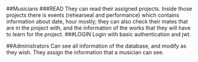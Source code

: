##Musicians
###READ
They can read their assigned projects. Inside those projects there is events (rehearseal and performance) which contains information about date, hour mostly; they can also check their mates
that are in the project with, and the information of the works that they will have to learn for the project.
###LOGIN
Login with basic authentication and jwt.

##Administrators
Can see all information of the database, and modify as they wish. They assign the information that a musician can see.